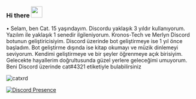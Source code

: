 ### Hi there <img src = "https://cdn.discordapp.com/emojis/763113602868707328.png?v=1" high="20px" width="30px">


• Selam, ben Cat. 15 yaşındayım. Discordu yaklaşık 3 yıldır kullanıyorum. Yazılım ile yaklaşık 1 senedir ilgileniyorum. Kronos-Tech ve Merlyn Discord botunun geliştiricisiyim. Discord üzerinde bot geliştirmeye ise 1 yıl önce başladım. Bot geliştirme dışında ise kitap okumayı ve müzik dinlemeyi seviyorum. Kendimi geliştirmeye ve bir şeyler öğrenmeye açık birisiyim. Gelecekte hayallerim doğrultusunda güzel yerlere geleceğimi umuyorum. Beni Discord üzerinde cat#4321 etiketiyle bulabilirsiniz

<img src="https://komarev.com/ghpvc/?username=catxrd&label=Ziyaretçi%20Sayısı&color=E3F0FF" alt="catxrd" />


[![Discord Presence](https://lanyard-profile-readme.vercel.app/api/377152186234437633?theme=light&bg=E3F0FF&animated=false&hideDiscrim=false&borderRadius=30px)](https://discord.com/users/377152186234437633)
